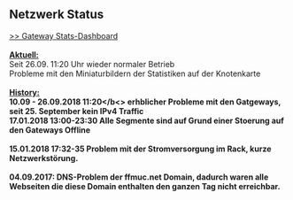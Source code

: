 ## Netzwerk Status
<a target='_blank' href="https://stats.ffmuc.net/dashboard/db/network-overview">>> Gateway Stats-Dashboard</a>
<br>
<br><u><b>Aktuell:</b></u>
<br> Seit 26.09. 11:20 Uhr wieder normaler Betrieb
<br> Probleme mit den Miniaturbildern der Statistiken auf der Knotenkarte
<br>
<br><u><b>History:</b></u>
<br><b>10.09 - 26.09.2018 11:20</b<> erhblicher Probleme mit den Gatgeways, seit 25. September kein IPv4 Traffic
<br><b>17.01.2018 13:00-23:30</b> Alle Segmente sind auf Grund einer Stoerung auf den Gateways Offline
<br>
<br><b>15.01.2018 17:32-35</b> Problem mit der Stromversorgung im Rack, kurze Netzwerkstörung.
<br>
<br><b>04.09.2017:</b> DNS-Problem der ffmuc.net Domain, dadurch waren alle Webseiten die diese Domain enthalten den ganzen Tag nicht erreichbar.
<br>
